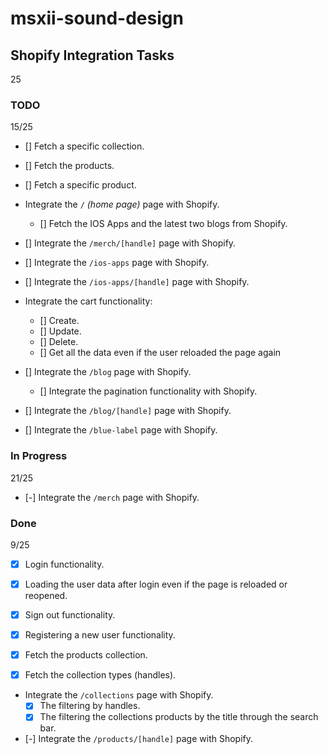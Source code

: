 # msxii-sound-design

## Shopify Integration Tasks

25

### TODO

15/25

- [] Fetch a specific collection.
- [] Fetch the products.
- [] Fetch a specific product.

- Integrate the `/` _(home page)_ page with Shopify.
  - [] Fetch the IOS Apps and the latest two blogs from Shopify.

- [] Integrate the `/merch/[handle]` page with Shopify.
- [] Integrate the `/ios-apps` page with Shopify.
- [] Integrate the `/ios-apps/[handle]` page with Shopify.
- Integrate the cart functionality:
  - [] Create.
  - [] Update.
  - [] Delete.
  - [] Get all the data even if the user reloaded the page again
- [] Integrate the `/blog` page with Shopify.
  - [] Integrate the pagination functionality with Shopify.
- [] Integrate the `/blog/[handle]` page with Shopify.
- [] Integrate the `/blue-label` page with Shopify.

### In Progress

21/25

- [-] Integrate the `/merch` page with Shopify.

### Done

9/25

- [x] Login functionality.
- [x] Loading the user data after login even if the page is reloaded or reopened.
- [x] Sign out functionality.
- [x] Registering a new user functionality.

- [x] Fetch the products collection.
- [x] Fetch the collection types (handles).

- Integrate the `/collections` page with Shopify.
  - [x] The filtering by handles.
  - [x] The filtering the collections products by the title through the search bar.

- [-] Integrate the `/products/[handle]` page with Shopify.
